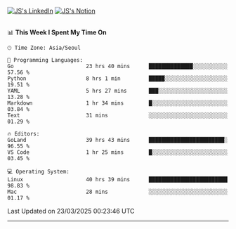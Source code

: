 
[![JS's LinkedIn](https://img.shields.io/badge/LinkedIn-blue?style=for-the-badge&logo=linkedin)](https://www.linkedin.com/in/jaeseung-lee-5a2a32139/) 
[![JS's Notion](https://img.shields.io/badge/Notion-black?style=for-the-badge&logo=notion)](https://bit.ly/ljswiki1) <br><br>
<!-- ![JS's GitHub stats](https://github-readme-stats-lemon-five.vercel.app/api?username=tkxkd0159&hide=contribs,prs,stars,issues&show_icons=true&theme=react&include_all_commits=true)   -->
<!-- ![Top Langs](https://github-readme-stats-lemon-five.vercel.app/api/top-langs/?username=tkxkd0159&layout=compact&hide=jupyter%20notebook,scss,html,css&langs_count=10)  -->


<!--START_SECTION:waka-->
📊 **This Week I Spent My Time On** 

```text
🕑︎ Time Zone: Asia/Seoul

💬 Programming Languages: 
Go                       23 hrs 40 mins      ██████████████░░░░░░░░░░░   57.56 % 
Python                   8 hrs 1 min         █████░░░░░░░░░░░░░░░░░░░░   19.51 % 
YAML                     5 hrs 27 mins       ███░░░░░░░░░░░░░░░░░░░░░░   13.28 % 
Markdown                 1 hr 34 mins        █░░░░░░░░░░░░░░░░░░░░░░░░   03.84 % 
Text                     31 mins             ░░░░░░░░░░░░░░░░░░░░░░░░░   01.29 % 

🔥 Editors: 
GoLand                   39 hrs 43 mins      ████████████████████████░   96.55 % 
VS Code                  1 hr 25 mins        █░░░░░░░░░░░░░░░░░░░░░░░░   03.45 % 

💻 Operating System: 
Linux                    40 hrs 39 mins      █████████████████████████   98.83 % 
Mac                      28 mins             ░░░░░░░░░░░░░░░░░░░░░░░░░   01.17 % 
```


 Last Updated on 23/03/2025 00:23:46 UTC
<!--END_SECTION:waka-->

---
<!---
<a href="https://github.com/tkxkd0159/books">
  <img align="center" src="https://github-readme-stats-lemon-five.vercel.app/api/pin/?username=tkxkd0159&repo=books&theme=react" />
</a>
-->

<!---
- 🔭 I’m currently working on ...
- 🌱 I’m currently learning blockchain and distributed network
- 👯 I’m looking to collaborate on ...
- 🤔 I’m looking for help with ...
- 💬 Ask me about ...
- 📫 How to reach me: ...
- 😄 Pronouns: ...
- ⚡ Fun fact: ...
-->
